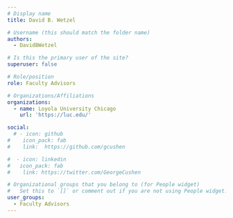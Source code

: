 ```yaml
---
# Display name
title: David B. Wetzel

# Username (this should match the folder name)
authors:
  - DavidBWetzel

# Is this the primary user of the site?
superuser: false

# Role/position
role: Faculty Advisors

# Organizations/Affiliations
organizations:
  - name: Loyola University Chicago
    url: 'https://luc.edu/'

social:
  # - icon: github
#    icon_pack: fab
#    link:  https://github.com/gcushen

#  - icon: linkedin
#   icon_pack: fab
#    link: https://twitter.com/GeorgeCushen

# Organizational groups that you belong to (for People widget)
#   Set this to `[]` or comment out if you are not using People widget.
user_groups:
  - Faculty Advisors
---
```

